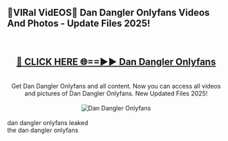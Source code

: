 <h2>🔴VIRal VidEOS🔴 Dan Dangler Onlyfans Videos And Photos - Update Files 2025!</h2>
<br>
<div align="center">
<h2><a href="https://virallinks.top/odZfE0" rel="nofollow">🔴 CLICK HERE 🌐==►► Dan Dangler Onlyfans</a></h2>
<br>
Get Dan Dangler Onlyfans and all content. Now you can access all videos and pictures of Dan Dangler Onlyfans. New Updated Files 2025!
<br>
<br>
<a href="https://virallinks.top/odZfE0" rel="nofollow" data-target="animated-image.originalLink"><img src="https://i.imgur.com/dJHk4Zq.gif)" alt="Dan Dangler Onlyfans" style="max-width: 100%; display: inline-block;" data-target="animated-image.originalImage"></a>
</div>
<br>
dan dangler onlyfans leaked<br>
the dan dangler onlyfans